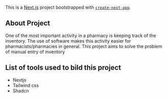 This is a [Next.js](https://nextjs.org/) project bootstrapped with [`create-next-app`](https://github.com/vercel/next.js/tree/canary/packages/create-next-app).

## About Project

One of the most important activity in a pharmacy is keeping track of the inventory. The use of software makes this activity easier for pharmacists/pharmacies in general.
This project aims to solve the problem of manual entry of inventory


## List of tools used to bild this project

- Nextjs
- Tailwind css
- Shadcn
